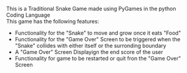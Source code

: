 This is a Traditional Snake Game made using PyGames in the python Coding Language  
This game has the following features:  
- Functionality for the "Snake" to move and grow once it eats "Food"
- Functionality for the "Game Over" Screen to be triggered when the "Snake" collides with either itself or the surronding boundary
- A "Game Over" Screen Displayign the end score of the user
- Functionality for game to be restarted or quit fron the "Game Over" Screen 
